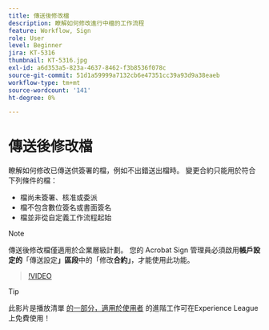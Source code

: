 ```yaml
---
title: 傳送後修改檔
description: 瞭解如何修改進行中檔的工作流程
feature: Workflow, Sign
role: User
level: Beginner
jira: KT-5316
thumbnail: KT-5316.jpg
exl-id: a6d353a5-823a-4637-8462-f3b8536f078c
source-git-commit: 51d1a59999a7132cb6e47351cc39a93d9a38eaeb
workflow-type: tm+mt
source-wordcount: '141'
ht-degree: 0%

---
```


# 傳送後修改檔

瞭解如何修改已傳送供簽署的檔，例如不出錯送出檔時。 變更合約只能用於符合下列條件的檔：

* 檔尚未簽署、核准或委派
* 檔不包含數位簽名或書面簽名
* 檔並非從自定義工作流程起始


>[!NOTE]
>
>傳送後修改檔僅適用於企業層級計劃。 您的 Acrobat Sign 管理員必須啟用&#x200B;**帳戶設定的**「傳送設定&#x200B;**」區段**&#x200B;中的「修改&#x200B;**合約」**，才能使用此功能。

>[!VIDEO](https://video.tv.adobe.com/v/342299?quality=12&learn=on&hidetitle=true)

>[!TIP]
>
>此影片是播放清單 [的一部分，適用於使用者](https://experienceleague.adobe.com/en/playlists/acrobat-sign-perform-advanced-tasks-business-users) 的進階工作可在Experience League上免費使用！
